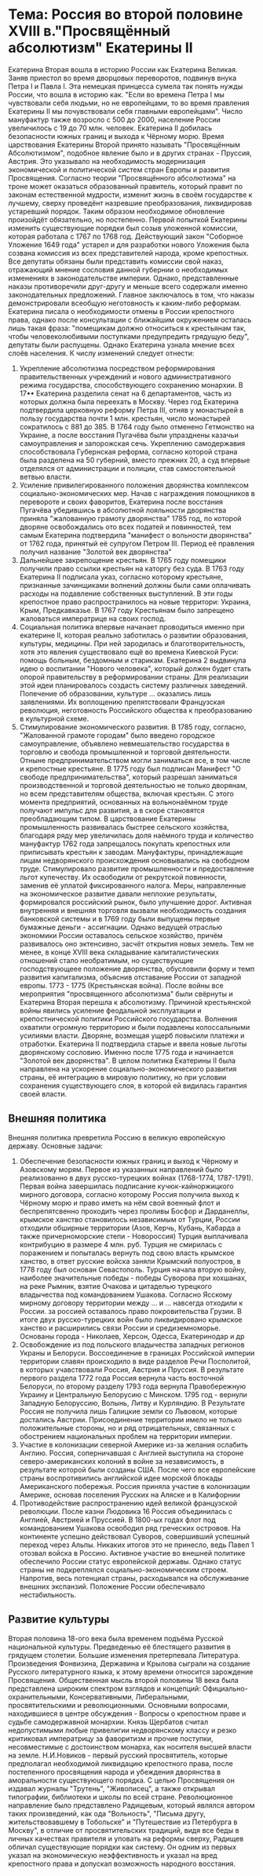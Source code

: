 # Тема: Россия во второй половине XVIII в."Просвящённый абсолютизм" Екатерины II
Екатерина Вторая вошла в историю России как Екатерина Великая. Заняв приестол во время дворцовых переворотов, подвинув внука Петра I и Павла I. Эта немецкая принцесса сумела так понять нужды России, что вошла в историю как. "Если во времена Петра I мы чувствовали себя людьми, но не европейцами, то во время правления Екатерины II мы почувствовали себя главными европейцами". Число мануфактур также возросло с 500 до 2000, население России увеличилось с 19 до 70 млн. человек. Екатерина II добилась безопасности южных границ и выхода к Чёрному морю. Время царствования Екатерины Второй принято называть "Просвящённым  Абсолютизмом", подобное явление было и в других странах - Пруссия, Австрия. Это указывало на необходимость модернизация экономической и политической систем стран Европы и развития Просвящения. Согласно теории "Просвящённого абсолютизма" на троне может оказаться образованный правитель, который правит по законам естественной мудрости, изменит жизнь в своём государстве к лучшему, сверху проведёнт назревшие преобразования, ликвидировав устаревший порядок. Таким образом необходимое обновление произойдёт обязательно, но постепенно. Первой попыткой Екатерины изменить существующие порядки был созыв уложенной комиссии, которая работала с 1767 по 1768 год. Действующий закон "Соборное Уложение 1649 года" устарел и для разработки нового Уложения была созвана комиссия из всех представителей народа, кроме крепостных. Все депутаты обязаны были представить комиссии свой наказ, отражающий мнение сословия данной губернии о необходимых изменениях в законодательстве империи. Однако, представленные наказы противоречили друг-другу и меньше всего содержали именно законодательных предложений. Главное заключалось в том, что наказы демонстрировали всеобщую неготовность к каким-либо реформам. Екатерина писала о необходимости отмены в России крепостного права, однако после консультации с ближайшим окружением осталась лишь такая фраза: "помещикам должно относиться к крестьянам так, чтобы человеколюбивыми поступками предупредить грядущую беду", депутаты были распущены. Однако Екатерина узнала мнение всех слоёв населения. К числу изменений следует отнести: 
1. Укрепление абсолютизма посредством реформирования правительственных учреждений и нового административного режима государства, способствующего сохранению монархии. В 17•• Екатерина разделила сенат на 6 департаментов, часть из которых должна была переехать в Москву. Через год Екатерина подтвердила церковную реформу Петра III, отняв у монастырей в пользу государства почти 1 млн. крестьян, число монастырей сократилось с 881 до 385. В 1764 году было отменено Гетмонство на Украине, а после восстания Пугачёва были упразднены казачьи самоуправления и запорожская сечь. Укреплению самодержавия способствовала Губернская реформа, согласно которой страна была разделена на 50 губерний, вместо прежних 20, а суд впервые отделялся от администрации и полиции, став самостоятельной ветвью власти.
2. Усиление привилегированного положения дворянства комплексом социально-экономических мер. Начав с награждения помощников в перевороте и своих фаворитов, Екатерина после восстания Пугачёва убедившись в абсолютной лояльности дворянства приняла "жалованную грамоту дворянства" 1785 год, по которой дворяне освобождались ото всех податей и повинностей, тем самым Екатерина подтвердила "манифест о вольности дворянства" от 1762 года, принятый её супругом Петром III. Период её правления получил название "Золотой век дворянства"
3. Дальнейшее закрепощение крестьян. В 1765 году помещики получили право ссылки крестьян на каторгу без суда. В 1763 году Екатерина II подписала указ, согласно которому крестьяне, признанные зачинщиками волнений должны были сами оплачивать расходы на подавление собственных выступлений. В эти годы крепостное право распространилось на новые территори: Украина, Крым, Предкавказье. В 1767 году Крестьянам было запрещено жаловаться императрице на своих господ.
4. Социальная политика впервые начанает проводиться именно при екатерине II, которая реально заботилась о развитии образования, культуры, медицины. При ней зародилась и благотворительность, хотя это явления существовало ещё во времена Киевской Руси: помощь больным, бездомным и старикам. Екатерина 2 выдвинула идею о воспитании "Нового человека", который должен будет стать опорой правительству в реформировании страны. Для реализации этой идеи планировалось создасть систему различных заведений. Попечение об образовании, культуре ... оказались лишь заявлениями. Их воплощению препятствовали Французская революция, неготовность Российского общества к преобразованию в культурной схеме. 
5. Стимулирование экономического развития. В 1785 году, согласно, "Жалованной грамоте городам" было введено городское самоуправление, объявлено невмешательство государства в торговлю и свобода промышленной и торговой деятельности. Отныне предпринимательством могли заниматься все, в том числе и крепостные крестьяне. В 1775 году был подписан Манифест "О свободе предпринимательства", который разрешал заниматься производственной и торговой деятельностью не только дворянам, но всем представителям общества, включая крестьян. С этого момента предприятий, основанных на вольнонаёмном труде получают импульс для развития, а в скоре становятся преобладающим типом. В царствование Екатерины промышленность развивалась быстрее сельского хозяйства, благодаря ряду мер увеличилась доля наёмного труда и количество мануфактур 1762 года запрещалось покупать крепостных или приписывать крестьян к заводам. Мануфактуры, принадлежащие лицам недворянского происхождения основывались на свободном труде. Стимулировало развитие промышленности и предоставление льгот купечеству. Их освободили от рекрутской повинности, заменив её уплатой фиксированного налога. Меры, направленные на экономическое развитие давали неплохие результаты, формировался российский рынок, было улучшение дорог. Активная внутренняя и внешняя торговля вызвали необходимость создания банковской системы и в 1769 году были выпущены первые бумажные деньги - ассигнации. Однако ведущей отраслью экономики России оставалось сельское хозяйство, причём развивалось оно эктенсивно, засчёт открытия новых земель. Тем не менее, в конце XVIII века складывание капиталистических отношений стало необратимым, но существующие господствующеее положение дворянства, обусловили форму и темп развития капитализма, объяснив отставание России от западной европы.
1773 - 1775 (Крестьянская война). После войны все мероприятия "просвященного абсолютизма" были свёрнуты и Екатерина Вторая перешла к абсолютизму. Причиной крестьянской войны явились усиление феодальной эксплуатации и крепостнической политики Российского государства. Волнения охватили огромную территорию и были подавлены колоссальными усилиями власти. Дворяне, возмещая ущерб повысили платежи и отработки. Екатерина II подтвердила старые и ввела новые льготы дворянскому сословию. Именно после 1775 года и начинается "Золотой век дворянства". В целом политика Екатерины II была направлена на ускорение социально-экономического развития страны, её интеграцию в мировую политику, но при условии сохранения существующего слоя, в которой ей видилась гарантия своей власти.
## Внешняя политика
Внешняя политика превретила Россию в великую европейскую державу. Основные задачи:
1. Обеспечение безопасности южных границ и выход к Чёрному и Азовскому морям. Первое из указанных направлений было реализованно в двух русско-турецких войнах (1768-1774, 1787-1791). Первая война завершилась подписание кучюк-кайноржицкого мирного договора, согласно которому Россия получила выход к Чёрному морю и право иметь на нём свой военный флот и беспрепятсвенно проходить через проливы Босфор и Дарданеллы, крымское ханство становилось независимым от Турции, России отходили обширные территории (Азов, Керчь, Кубань, Кабарда а также причерноморские степи - Новороссия) Турция выплачивала контрибуцию в размере 4 млн. руб. Турция не смирилась с поражением и попыталась вернуть под свою власть крымское ханство, в ответ русские войска заняли Крымский полуостров, в 1778 году был основан Севастополь. Турция начала вторую войну, наиболее значительные победы - победы Суворова при хохшанах, на реке Рымник, взятие Очакова и цитаделью турецкого владычества под командованием Ушакова. Согласно Ясскому мирному договору территории между ... и ... навсегда отходили к России. за россией оставалось право покровительства Грузии. В итоге двух русско-турецких войн было ликвидировано крымское ханство и расширились связи России и средиземноморье. Основаны города - Николаев, Херсон, Одесса, Екатеринодар и др
2. Освобождение из под польского владычества западных регионов Украны и Белоруси. Воссоединение в границах Российской империи территории славян происходило в виде разделов Речи Посполитой, в которых учавствовали Россия, Австрия и Пруссия. В результате первого раздела 1772 года Россия вернула часть восточной Белоруси, по второму разделу 1793 года вернула Правобережную Украину и Центральную Белорусию с Минском. 1795 год - вернули Западную Белоруссию, Волынь, Литву и Курляндию. В Результате Россия не получила лишь Галицкие земли со Львовом, которые достались Австрии. Присоединение территории имело не только положительные стороны, но и ряд отрицательных, связанных с обострением национальных проблем на территории империи. 
3. Участие в колонизации северной Америке из-за желания ослабить Англию. Россия, соперничавшая с Англией выступила на стороне северо-американских колоний в войне за независимость, в результате которой были созданы США. После чего все европейские страны воспротивились английской идее морской блокады Американского побережья. Россия приняла участие в колонизации Америке, основав поселения Русских на Аляске и в Калифорнии
4. Противодействие распространению идей великой французской революции. После казни Людовика 16 Россия объединилась с Англией, Австрией и Пруссией. В 1800-ых годах флот под командованием Ушакова освободил ряд греческих островов. На континенте успешно действовал Суворов, совершивший успешный переход через Альпы. Никаких итогов это не принесло, ведь Павел 1 отозвал войска в Россию.
Активное участие во внешней политике обеспечило России статус европейской державы. Однако статус страны не подкреплялся социально-экономическим строем. Напротив, весь потенциал страны, расходывался на обслуживание внешних экспанзий. Положение России обеспечивало нестабильность.
## Развитие культуры
Вторая половина 18-ого века была временем подъёма Русской национальной культуры. Предведенью её блестящего развития в грядущем столетии. Большие изменения претерпевала Литература. Произведения Фонвизина, Державина и Крылова сыграли на создание Русского литературного языка, к этому времени относится зарождение Просвящения. Общественная мысль второй половины 18 века была представлена широким спектром взглядов и концепций: Официально-охранительными, Консервативными, Либеральными, просвятительскими и революционными. Основными вопросами, находившиеся в центре обсуждения - Вопросы о крепостном праве и судьбе самодержавной монархии. Князь Щербатов считал недопустимыми любые привелигии недворянскому классу и резко критиковал императрицу за фаворитизм и прочие поступки, несовместимые с достоинством монарха, как носителя высшей власти на земле. Н.И.Новиков - первый русский просвятитель, которые предполагал необходимой ликвидацию крепостного права, после постепенного просвящения народа и убеждения дворянства в аморальности существующего порядка. С целью Просвящения он издавал журналы "Трутень", "Живописец", а также открывал типографии, библиотеки и школы по всей стране. Революционное направление было представлено Радищевым, который являлся автором таких произведений, как ода "Вольность", "Письма другу, жительствовавшему в Тобольске" и "Путешествие из Петербурга в Москву", в отличие от просвятительских традиций, видя все беды в личных качествах правителя и уповать на реформы сверху, Радищев обличал существующие порядки как систему. Он одним из первых указал на экономическую неэффективность и указал на вред крепостного права и допускал возможность народного восстания.